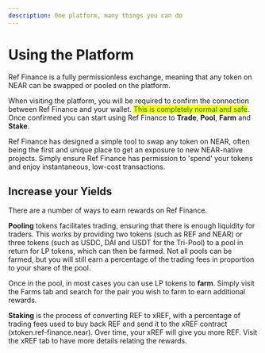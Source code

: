 ```yaml
---
description: One platform, many things you can do
---
```


# Using the Platform

Ref Finance is a fully permissionless exchange, meaning that any token on NEAR can be swapped or pooled on the platform.

When visiting the platform, you will be required to confirm the connection between Ref Finance and your wallet. <mark style="color:green;">This is completely normal and safe</mark>. Once confirmed you can start using Ref Finance to **Trade**, **Pool**, **Farm** and **Stake**.

Ref Finance has designed a simple tool to swap any token on NEAR, often being the first and unique place to get an exposure to new NEAR-native projects. Simply ensure Ref Finance has permission to 'spend' your tokens and enjoy instantaneous, low-cost transactions.

## Increase your Yields

There are a number of ways to earn rewards on Ref Finance.

**Pooling** tokens facilitates trading, ensuring that there is enough liquidity for traders. This works by providing two tokens (such as REF and NEAR) or three tokens (such as USDC, DAI and USDT for the Tri-Pool) to a pool in return for LP tokens, which can then be farmed. Not all pools can be farmed, but you will still earn a percentage of the trading fees in proportion to your share of the pool.&#x20;

Once in the pool, in most cases you can use LP tokens to **farm**. Simply visit the Farms tab and search for the pair you wish to farm to earn additional rewards.&#x20;

**Staking** is the process of converting REF to xREF, with a percentage of trading fees used to buy back REF and send it to the xREF contract (xtoken.ref-finance.near). Over time, your xREF will give you more REF. Visit the xREF tab to have more details relating the rewards.
